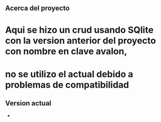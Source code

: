 ## Acerca del proyecto

# Aqui se hizo un crud usando SQlite con la version anterior del proyecto con nombre en clave avalon, 
# no se utilizo el actual debido a problemas de compatibilidad

## Version actual
- 
